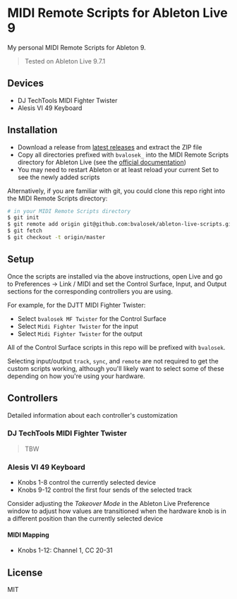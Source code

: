 # MIDI Remote Scripts for Ableton Live 9

My personal MIDI Remote Scripts for Ableton 9.

> Tested on Ableton Live 9.7.1

## Devices

* DJ TechTools MIDI Fighter Twister
* Alesis VI 49 Keyboard

## Installation

* Download a release from [latest releases](https://github.com/bvalosek/ableton-live-scripts/releases)
  and extract the ZIP file
* Copy all directories prefixed with `bvalosek_` into the MIDI Remote Scripts
  directory for Ableton Live (see the [official documentation](https://www.ableton.com/en/help/article/install-third-party-remote-script/))
* You may need to restart Ableton or at least reload your current Set to see
  the newly added scripts

Alternatively, if you are familiar with git, you could clone this repo right
into the MIDI Remote Scripts directory:

```bash
# in your MIDI Remote Scripts directory
$ git init
$ git remote add origin git@github.com:bvalosek/ableton-live-scripts.git
$ git fetch
$ git checkout -t origin/master
```

## Setup

Once the scripts are installed via the above instructions, open Live and go to
Preferences -> Link / MIDI and set the Control Surface, Input, and Output
sections for the corresponding controllers you are using.

For example, for the DJTT MIDI Fighter Twister:

* Select `bvalosek MF Twister` for the Control Surface
* Select `Midi Fighter Twister` for the input
* Select `Midi Fighter Twister` for the output

All of the Control Surface scripts in this repo will be prefixed with
`bvalosek`.

Selecting input/output `track`, `sync`, and `remote` are not required to get
the custom scripts working, although you'll likely want to select some of these
depending on how you're using your hardware.

## Controllers

Detailed information about each controller's customization

### DJ TechTools MIDI Fighter Twister

> TBW

### Alesis VI 49 Keyboard

* Knobs 1-8 control the currently selected device
* Knobs 9-12 control the first four sends of the selected track

Consider adjusting the *Takeover Mode* in the Ableton Live Preference window to
adjust how values are transitioned when the hardware knob is in a different
position than the currently selected device

#### MIDI Mapping

* Knobs 1-12: Channel 1, CC 20-31

## License

MIT

